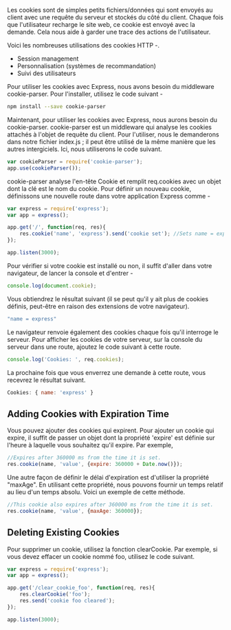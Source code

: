 Les cookies sont de simples petits fichiers/données qui sont envoyés au client avec une requête du serveur et stockés du côté du client. Chaque fois que l'utilisateur recharge le site web, ce cookie est envoyé avec la demande. Cela nous aide à garder une trace des actions de l'utilisateur.

Voici les nombreuses utilisations des cookies HTTP -.

- Session management
- Personnalisation (systèmes de recommandation)
- Suivi des utilisateurs

Pour utiliser les cookies avec Express, nous avons besoin du middleware cookie-parser. Pour l'installer, utilisez le code suivant -

```bash
npm install --save cookie-parser
```

Maintenant, pour utiliser les cookies avec Express, nous aurons besoin du cookie-parser. cookie-parser est un middleware qui analyse les cookies attachés à l'objet de requête du client. Pour l'utiliser, nous le demanderons dans notre fichier index.js ; il peut être utilisé de la même manière que les autres intergiciels. Ici, nous utiliserons le code suivant.

```js
var cookieParser = require('cookie-parser');
app.use(cookieParser());
```

cookie-parser analyse l'en-tête Cookie et remplit req.cookies avec un objet dont la clé est le nom du cookie. Pour définir un nouveau cookie, définissons une nouvelle route dans votre application Express comme -

```js
var express = require('express');
var app = express();

app.get('/', function(req, res){
    res.cookie('name', 'express').send('cookie set'); //Sets name = express
});

app.listen(3000);
```

Pour vérifier si votre cookie est installé ou non, il suffit d'aller dans votre navigateur, de lancer la console et d'entrer -

```js
console.log(document.cookie);
```

Vous obtiendrez le résultat suivant (il se peut qu'il y ait plus de cookies définis, peut-être en raison des extensions de votre navigateur).

```js
"name = express"
```

Le navigateur renvoie également des cookies chaque fois qu'il interroge le serveur. Pour afficher les cookies de votre serveur, sur la console du serveur dans une route, ajoutez le code suivant à cette route.

```js
console.log('Cookies: ', req.cookies);
```

La prochaine fois que vous enverrez une demande à cette route, vous recevrez le résultat suivant.

```js
Cookies: { name: 'express' }
```

## Adding Cookies with Expiration Time

Vous pouvez ajouter des cookies qui expirent. Pour ajouter un cookie qui expire, il suffit de passer un objet dont la propriété 'expire' est définie sur l'heure à laquelle vous souhaitez qu'il expire. Par exemple,

```js
//Expires after 360000 ms from the time it is set.
res.cookie(name, 'value', {expire: 360000 + Date.now()});
```

Une autre façon de définir le délai d'expiration est d'utiliser la propriété "maxAge". En utilisant cette propriété, nous pouvons fournir un temps relatif au lieu d'un temps absolu. Voici un exemple de cette méthode.

```js
//This cookie also expires after 360000 ms from the time it is set.
res.cookie(name, 'value', {maxAge: 360000});
```

## Deleting Existing Cookies

Pour supprimer un cookie, utilisez la fonction clearCookie. Par exemple, si vous devez effacer un cookie nommé foo, utilisez le code suivant.

```js
var express = require('express');
var app = express();

app.get('/clear_cookie_foo', function(req, res){
    res.clearCookie('foo');
    res.send('cookie foo cleared');
});

app.listen(3000);
```